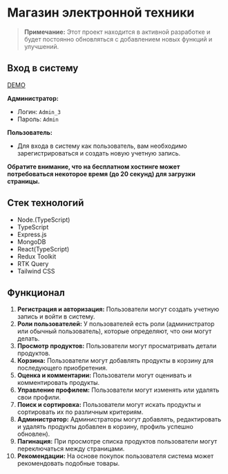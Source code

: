 # Магазин электронной техники

> **Примечание:** Этот проект находится в активной разработке и будет постоянно обновляться с добавлением новых функций и улучшений.


## Вход в систему
[DEMO](https://shop-wtlm.onrender.com/login)

**Администратор:**
- Логин: `Admin_3`
- Пароль: `Admin`

**Пользователь:**
- Для входа в систему как пользователь, вам необходимо зарегистрироваться и создать новую учетную запись.


**Обратите внимание, что на бесплатном хостинге может потребоваться некоторое время (до 20 секунд) для загрузки страницы.**

## Стек технологий

- Node.(TypeScript)
- TypeScript
- Express.js
- MongoDB
- React(TypeScript)
- Redux Toolkit
- RTK Query
- Tailwind CSS

## Функционал

1. **Регистрация и авторизация:** Пользователи могут создать учетную запись и войти в систему.
2. **Роли пользователей:** У пользователей есть роли (администратор или обычный пользователь), которые определяют, что они могут делать.
3. **Просмотр продуктов:** Пользователи могут просматривать детали продуктов.
4. **Корзина:** Пользователи могут добавлять продукты в корзину для последующего приобретения.
5. **Оценка и комментарии:** Пользователи могут оценивать и комментировать продукты.
6. **Управление профилем:** Пользователи могут изменять или удалять свои профили.
7. **Поиск и сортировка:** Пользователи могут искать продукты и сортировать их по различным критериям.
8. **Администратор:** Администраторы могут добавлять, редактировать и удалять продукты
добавлен в корзину, профиль успешно обновлен).
1. **Пагинация:** При просмотре списка продуктов пользователи могут переключаться между страницами.
2. **Рекомендации:** На основе покупок пользователя система может рекомендовать подобные товары.